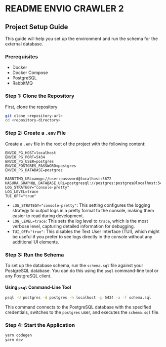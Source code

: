# README ENVIO CRAWLER 2

## Project Setup Guide

This guide will help you set up the environment and run the schema for the external database.

### Prerequisites

- Docker
- Docker Compose
- PostgreSQL
- RabbitMQ

### Step 1: Clone the Repository

First, clone the repository

```bash
git clone <repository-url>
cd <repository-directory>
```

### Step 2: Create a `.env` File

Create a `.env` file in the root of the project with the following content:

```env
ENVIO_PG_HOST=localhost
ENVIO_PG_PORT=5434
ENVIO_PG_USER=postgres
ENVIO_POSTGRES_PASSWORD=postgres
ENVIO_PG_DATABASE=postgres

RABBITMQ_URL=amqp://user:password@localhost:5672
HASURA_GRAPHQL_DATABASE_URL=postgresql://postgres:postgres@localhost:5434/postgres
LOG_STRATEGY="console-pretty"
LOG_LEVEL=trace
TUI_OFF="true"
```

- `LOG_STRATEGY="console-pretty"`: This setting configures the logging strategy to output logs in a pretty format to the console, making them easier to read during development.
- `LOG_LEVEL=trace`: This sets the log level to `trace`, which is the most verbose level, capturing detailed information for debugging.
- `TUI_OFF="true"`: This disables the Text User Interface (TUI), which might be useful if you prefer to see logs directly in the console without any additional UI elements.

### Step 3: Run the Schema

To set up the database schema, run the `schema.sql` file against your PostgreSQL database. You can do this using the `psql` command-line tool or any PostgreSQL client.

#### Using `psql` Command-Line Tool

```bash
psql -U postgres -d postgres -h localhost -p 5434 -a -f schema.sql
```

This command connects to the PostgreSQL database with the specified credentials, switches to the `postgres` user, and executes the `schema.sql` file.

### Step 4: Start the Application

```bash
yarn codegen
yarn dev
```
